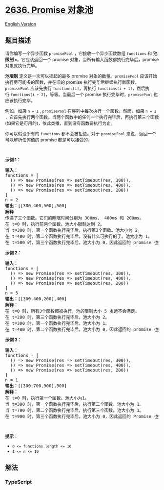 # [2636. Promise 对象池](https://leetcode.cn/problems/promise-pool)

[English Version](/solution/2600-2699/2636.Promise%20Pool/README_EN.md)

## 题目描述

<!-- 这里写题目描述 -->

<p>请你编写一个异步函数 <code>promisePool</code> ，它接收一个异步函数数组 <code>functions</code> 和 <strong>池限制</strong> <code>n</code>。它应该返回一个 promise 对象，当所有输入函数都执行完毕后，promise 对象就执行完毕。</p>

<p><strong>池限制</strong> 定义是一次可以挂起的最多 promise 对象的数量。<code>promisePool</code> 应该开始执行尽可能多的函数，并在旧的 promise 执行完毕后继续执行新函数。<code>promisePool</code> 应该先执行 <code>functions[i]</code>，再执行 <code>functions[i + 1]</code>，然后执行&nbsp;<code>functions[i + 2]</code>，等等。当最后一个 promise 执行完毕时，<code>promisePool</code> 也应该执行完毕。</p>

<p>例如，如果 <code>n = 1</code> , <code>promisePool</code>&nbsp;在序列中每次执行一个函数。然而，如果 <code>n = 2</code> ，它首先执行两个函数。当两个函数中的任何一个执行完毕后，再执行第三个函数(如果它是可用的)，依此类推，直到没有函数要执行为止。</p>

<p>你可以假设所有的 <code>functions</code> 都不会被拒绝。对于 <code>promisePool</code> 来说，返回一个可以解析任何值的 promise 都是可以接受的。</p>

<p>&nbsp;</p>

<p><strong class="example">示例 1：</strong></p>

<pre>
<b>输入：</b>
functions = [
&nbsp; () =&gt; new Promise(res =&gt; setTimeout(res, 300)),
&nbsp; () =&gt; new Promise(res =&gt; setTimeout(res, 400)),
&nbsp; () =&gt; new Promise(res =&gt; setTimeout(res, 200))
]
n = 2
<b>输出：</b>[[300,400,500],500]
<strong>解释</strong>
传递了三个函数。它们的睡眠时间分别为 300ms、 400ms 和 200ms。
在 t=0 时，执行前两个函数。池大小限制达到 2。
当 t=300 时，第一个函数执行完毕后，执行第3个函数。池大小为 2。
在 t=400 时，第二个函数执行完毕后。没有什么可执行的了。池大小为 1。
在 t=500 时，第三个函数执行完毕后。池大小为 0，因此返回的 promise 也执行完成。
</pre>

<p><strong class="example">示例 2：</strong></p>

<pre>
<strong>输入：
</strong>functions = [
&nbsp; () =&gt; new Promise(res =&gt; setTimeout(res, 300)),
&nbsp; () =&gt; new Promise(res =&gt; setTimeout(res, 400)),
&nbsp; () =&gt; new Promise(res =&gt; setTimeout(res, 200))
]
n = 5
<b>输出：</b>[[300,400,200],400]
<strong>解释：</strong>
在 t=0 时，所有3个函数都被执行。池的限制大小 5 永远不会满足。
在 t=200 时，第三个函数执行完毕后。池大小为 2。
在 t=300 时，第一个函数执行完毕后。池大小为 1。
在 t=400 时，第二个函数执行完毕后。池大小为 0，因此返回的 promise 也执行完成。
</pre>

<p><strong class="example">示例 3：</strong></p>

<pre>
<strong>输入：</strong>
functions = [
&nbsp; () =&gt; new Promise(res =&gt; setTimeout(res, 300)),
&nbsp; () =&gt; new Promise(res =&gt; setTimeout(res, 400)),
&nbsp; () =&gt; new Promise(res =&gt; setTimeout(res, 200))
]
n = 1
<b>输出：</b>[[300,700,900],900]
<strong>解释：</strong>
在 t=0 时，执行第一个函数。池大小为1。
当 t=300 时，第一个函数执行完毕后，执行第二个函数。池大小为 1。
当 t=700 时，第二个函数执行完毕后，执行第三个函数。池大小为 1。
在 t=900 时，第三个函数执行完毕后。池大小为 0，因此返回的 Promise 也执行完成。
</pre>

<p>&nbsp;</p>

<p><strong>提示：</strong></p>

<ul>
	<li><code>0 &lt;= functions.length &lt;= 10</code></li>
	<li><code><font face="monospace">1 &lt;= n &lt;= 10</font></code></li>
</ul>


## 解法

<!-- 这里可写通用的实现逻辑 -->

<!-- tabs:start -->

### **TypeScript**

<!-- 这里可写当前语言的特殊实现逻辑 -->

```ts

```

<!-- tabs:end -->
